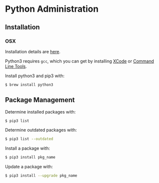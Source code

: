 # Python Administration

## Installation

### OSX

Installation details are 
[here](http://docs.python-guide.org/en/latest/starting/install3/osx/).

Python3 requires `gcc`, which you can get by installing 
 [XCode](http://developer.apple.com/xcode/) or 
[Command Line Tools](https://developer.apple.com/downloads/).

Install python3 and pip3 with:
```bash
$ brew install python3
```

## Package Management

Determine installed packages with:
```bash
$ pip3 list 
```

Determine outdated packages with:
```bash
$ pip3 list --outdated
```

Install a package with:
```bash
$ pip3 install pkg_name
```

Update a package with:
```bash
$ pip3 install --upgrade pkg_name
```

